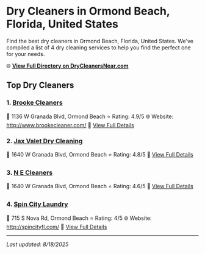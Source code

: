 # Dry Cleaners in Ormond Beach, Florida, United States

Find the best dry cleaners in Ormond Beach, Florida, United States. We've compiled a list of 4 dry cleaning services to help you find the perfect one for your needs.

🌐 **[View Full Directory on DryCleanersNear.com](https://drycleanersnear.com/city/US/Florida/Ormond%20Beach)**

## Top Dry Cleaners

### 1. [Brooke Cleaners](https://drycleanersnear.com/dryCleaner/68858834aef64230e206addb/brooke-cleaners)
📍 1136 W Granada Blvd, Ormond Beach
⭐ Rating: 4.9/5
🌐 Website: http://www.brookecleaner.com/
🔗 [View Full Details](https://drycleanersnear.com/dryCleaner/68858834aef64230e206addb/brooke-cleaners)

### 2. [Jax Valet Dry Cleaning](https://drycleanersnear.com/dryCleaner/688588caaef64230e206b354/jax-valet-dry-cleaning)
📍 1640 W Granada Blvd, Ormond Beach
⭐ Rating: 4.8/5
🔗 [View Full Details](https://drycleanersnear.com/dryCleaner/688588caaef64230e206b354/jax-valet-dry-cleaning)

### 3. [N E Cleaners](https://drycleanersnear.com/dryCleaner/688588d5aef64230e206b39b/n-e-cleaners)
📍 1640 W Granada Blvd, Ormond Beach
⭐ Rating: 4.6/5
🔗 [View Full Details](https://drycleanersnear.com/dryCleaner/688588d5aef64230e206b39b/n-e-cleaners)

### 4. [Spin City Laundry](https://drycleanersnear.com/dryCleaner/688588d9aef64230e206b3ba/spin-city-laundry)
📍 715 S Nova Rd, Ormond Beach
⭐ Rating: 4/5
🌐 Website: http://spincityfl.com/
🔗 [View Full Details](https://drycleanersnear.com/dryCleaner/688588d9aef64230e206b3ba/spin-city-laundry)


---

*Last updated: 8/18/2025*
